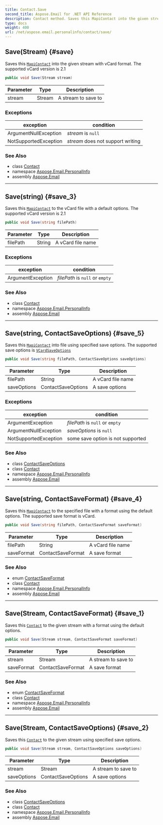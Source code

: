 ```yaml
---
title: Contact.Save
second_title: Aspose.Email for .NET API Reference
description: Contact method. Saves this MapiContact into the given stream with vCard format. The supported vCard version is 2.1
type: docs
weight: 400
url: /net/aspose.email.personalinfo/contact/save/
---
```

## Save(Stream) {#save}

Saves this [`MapiContact`](../../../aspose.email.mapi/mapicontact/) into the given stream with vCard format. The supported vCard version is 2.1

```csharp
public void Save(Stream stream)
```

| Parameter | Type | Description |
| --- | --- | --- |
| stream | Stream | A stream to save to |

### Exceptions

| exception | condition |
| --- | --- |
| ArgumentNullException | *stream* is `null` |
| NotSupportedException | *stream* does not support writing |

### See Also

* class [Contact](../)
* namespace [Aspose.Email.PersonalInfo](../../contact/)
* assembly [Aspose.Email](../../../)

---

## Save(string) {#save_3}

Saves this [`MapiContact`](../../../aspose.email.mapi/mapicontact/) to the vCard file with a default options. The supported vCard version is 2.1

```csharp
public void Save(string filePath)
```

| Parameter | Type | Description |
| --- | --- | --- |
| filePath | String | A vCard file name |

### Exceptions

| exception | condition |
| --- | --- |
| ArgumentException | *filePath* is `null` or `empty` |

### See Also

* class [Contact](../)
* namespace [Aspose.Email.PersonalInfo](../../contact/)
* assembly [Aspose.Email](../../../)

---

## Save(string, ContactSaveOptions) {#save_5}

Saves this [`MapiContact`](../../../aspose.email.mapi/mapicontact/) into file using specified save options. The supported save options is [`VCardSaveOptions`](../../../aspose.email.personalinfo.vcard/vcardsaveoptions/)

```csharp
public void Save(string filePath, ContactSaveOptions saveOptions)
```

| Parameter | Type | Description |
| --- | --- | --- |
| filePath | String | A vCard file name |
| saveOptions | ContactSaveOptions | A save options |

### Exceptions

| exception | condition |
| --- | --- |
| ArgumentException | *filePath* is `null` or `empty` |
| ArgumentNullException | *saveOptions* is `null` |
| NotSupportedException | some save option is not supported |

### See Also

* class [ContactSaveOptions](../../../aspose.email.mapi/contactsaveoptions/)
* class [Contact](../)
* namespace [Aspose.Email.PersonalInfo](../../contact/)
* assembly [Aspose.Email](../../../)

---

## Save(string, ContactSaveFormat) {#save_4}

Saves this [`MapiContact`](../../../aspose.email.mapi/mapicontact/) to the specified file with a format using the default options. The supported save format is vCard.

```csharp
public void Save(string filePath, ContactSaveFormat saveFormat)
```

| Parameter | Type | Description |
| --- | --- | --- |
| filePath | String | A vCard file name |
| saveFormat | ContactSaveFormat | A save format |

### See Also

* enum [ContactSaveFormat](../../../aspose.email.mapi/contactsaveformat/)
* class [Contact](../)
* namespace [Aspose.Email.PersonalInfo](../../contact/)
* assembly [Aspose.Email](../../../)

---

## Save(Stream, ContactSaveFormat) {#save_1}

Saves this [`Contact`](../) to the given stream with a format using the default options.

```csharp
public void Save(Stream stream, ContactSaveFormat saveFormat)
```

| Parameter | Type | Description |
| --- | --- | --- |
| stream | Stream | A stream to save to |
| saveFormat | ContactSaveFormat | A save format |

### See Also

* enum [ContactSaveFormat](../../../aspose.email.mapi/contactsaveformat/)
* class [Contact](../)
* namespace [Aspose.Email.PersonalInfo](../../contact/)
* assembly [Aspose.Email](../../../)

---

## Save(Stream, ContactSaveOptions) {#save_2}

Saves this [`Contact`](../) to the given stream using specified save options.

```csharp
public void Save(Stream stream, ContactSaveOptions saveOptions)
```

| Parameter | Type | Description |
| --- | --- | --- |
| stream | Stream | A stream to save to |
| saveOptions | ContactSaveOptions | A save options |

### See Also

* class [ContactSaveOptions](../../../aspose.email.mapi/contactsaveoptions/)
* class [Contact](../)
* namespace [Aspose.Email.PersonalInfo](../../contact/)
* assembly [Aspose.Email](../../../)


